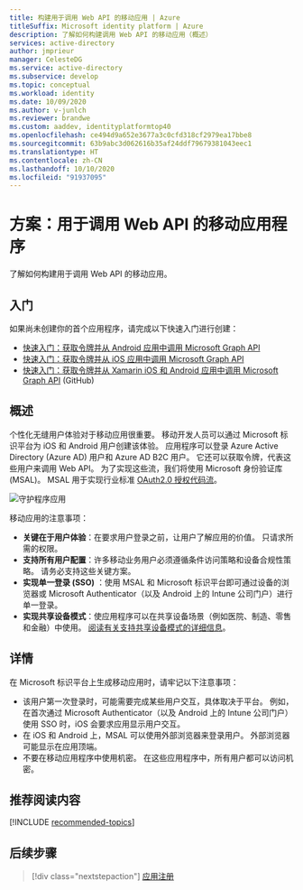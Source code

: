 ```yaml
---
title: 构建用于调用 Web API 的移动应用 | Azure
titleSuffix: Microsoft identity platform | Azure
description: 了解如何构建调用 Web API 的移动应用（概述）
services: active-directory
author: jmprieur
manager: CelesteDG
ms.service: active-directory
ms.subservice: develop
ms.topic: conceptual
ms.workload: identity
ms.date: 10/09/2020
ms.author: v-junlch
ms.reviewer: brandwe
ms.custom: aaddev, identityplatformtop40
ms.openlocfilehash: ce494d9a652e3677a3c0cfd318cf2979ea17bbe8
ms.sourcegitcommit: 63b9abc3d062616b35af24ddf79679381043eec1
ms.translationtype: HT
ms.contentlocale: zh-CN
ms.lasthandoff: 10/10/2020
ms.locfileid: "91937095"
---
```

# <a name="scenario-mobile-application-that-calls-web-apis"></a>方案：用于调用 Web API 的移动应用程序

了解如何构建用于调用 Web API 的移动应用。

## <a name="getting-started"></a>入门

如果尚未创建你的首个应用程序，请完成以下快速入门进行创建：

- [快速入门：获取令牌并从 Android 应用中调用 Microsoft Graph API](./quickstart-v2-android.md)
- [快速入门：获取令牌并从 iOS 应用中调用 Microsoft Graph API](./quickstart-v2-ios.md)
- [快速入门：获取令牌并从 Xamarin iOS 和 Android 应用中调用 Microsoft Graph API](https://github.com/Azure-Samples/active-directory-xamarin-native-v2) (GitHub)

## <a name="overview"></a>概述

个性化无缝用户体验对于移动应用很重要。  移动开发人员可以通过 Microsoft 标识平台为 iOS 和 Android 用户创建该体验。 应用程序可以登录 Azure Active Directory (Azure AD) 用户和 Azure AD B2C 用户。 它还可以获取令牌，代表这些用户来调用 Web API。 为了实现这些流，我们将使用 Microsoft 身份验证库 (MSAL)。 MSAL 用于实现行业标准 [OAuth2.0 授权代码流](v2-oauth2-auth-code-flow.md)。

![守护程序应用](./media/scenarios/mobile-app.svg)

移动应用的注意事项：

- **关键在于用户体验**：在要求用户登录之前，让用户了解应用的价值。 只请求所需的权限。
- **支持所有用户配置**：许多移动业务用户必须遵循条件访问策略和设备合规性策略。 请务必支持这些关键方案。
- **实现单一登录 (SSO)** ：使用 MSAL 和 Microsoft 标识平台即可通过设备的浏览器或 Microsoft Authenticator（以及 Android 上的 Intune 公司门户）进行单一登录。
- **实现共享设备模式**：使应用程序可以在共享设备场景（例如医院、制造、零售和金融）中使用。 [阅读有关支持共享设备模式的详细信息](msal-shared-devices.md)。

## <a name="specifics"></a>详情

在 Microsoft 标识平台上生成移动应用时，请牢记以下注意事项：

- 该用户第一次登录时，可能需要完成某些用户交互，具体取决于平台。 例如，在首次通过 Microsoft Authenticator（以及 Android 上的 Intune 公司门户）使用 SSO 时，iOS 会要求应用显示用户交互。
- 在 iOS 和 Android 上，MSAL 可以使用外部浏览器来登录用户。 外部浏览器可能显示在应用顶端。
- 不要在移动应用程序中使用机密。 在这些应用程序中，所有用户都可以访问机密。

## <a name="recommended-reading"></a>推荐阅读内容

[!INCLUDE [recommended-topics](../../../includes/active-directory-develop-scenarios-prerequisites.md)]

## <a name="next-steps"></a>后续步骤

> [!div class="nextstepaction"]
> [应用注册](scenario-mobile-app-registration.md)

